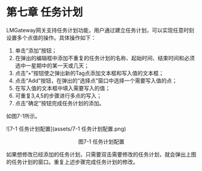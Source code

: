 # 第七章 任务计划

LMGateway网关支持任务计划功能，用户通过建立任务计划，可以实现任意时刻设置多个点值的操作。具体操作如下： 

1. 单击“添加”按钮； 
2. 在弹出的编辑框中添加不重复的任务计划的名称、起始时间、结束时间和必须选中一星期中的某一天或几天； 
3. 点击”+“按钮使之弹出新的Tag点添加文本框和写入值的文本框； 
4. 点击“Add”按钮，在弹出的“选择点”窗口中选择一个需要写入值的点； 
5. 在写入值的文本框中填入需要写入的值； 
6. 可重复3,4,5的步骤进行多点的写入； 
7. 点击”确定“按钮完成任务计划的添加。 

如图7-1所示。

![7-1 任务计划配置](assets/7-1 任务计划配置.png)

<center>图7-1 任务计划配置</center>

如果想修改已经添加的任务计划，只需要双击需要修改的任务计划，就会弹出上图的任务计划的窗口。重复上述步骤完成任务计划的修改。